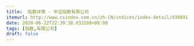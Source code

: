 ```yaml
---
title:  指数详情 - 中证指数有限公司
itemurl: http://www.csindex.com.cn/zh-CN/indices/index-detail/930891
date: 2020-06-22T22:39:38.032188+08:00
tags: [指数,有限公司]
draft: false
---
```

